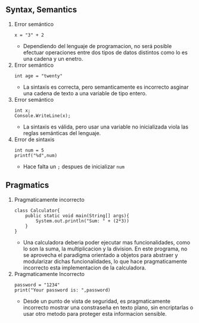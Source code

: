 ## Syntax, Semantics
1. Error semántico
    ```
    x = "3" + 2
    ```
    - Dependiendo del lenguaje de programacion, no será posible efectuar operaciones entre dos tipos de datos distintos como lo es una cadena y un enetro.
2. Error semántico
    ```
    int age = "twenty"
    ```
    - La sintaxis es correcta, pero semanticamente es incorrecto asginar una cadena de texto a una variable de tipo entero.
3. Error semántico
    ```
    int x;
    Console.WriteLine(x);
    ```
    - La sintaxis es válida, pero usar una variable no inicializada viola las reglas semánticas del lenguaje.
4. Error de sintaxis
    ```
    int num = 5
    printf("%d",num)
    ```
    - Hace falta un `;` despues de inicializar `num`
## Pragmatics
1. Pragmaticamente incorrecto
    ```
    class Calculator{
        public static void main(String[] args){
            System.out.println("Sum: " + (2*3))
        }
    }
    ```
    - Una calculadora deberia poder ejecutar mas funcionalidades, como lo son la suma, la multiplicacion y la division. En este programa, no se aprovecha el paradigma orientado a objetos para abstraer y modularizar dichas funcionalidades, lo que hace pragmaticamente incorrecto esta implementacion de la calculadora.
2. Pragmaticamente Incorrecto
    ```
    password = "1234"
    print("Your password is: ",password)
    ```
    - Desde un punto de vista de seguridad, es pragmaticamente incorrecto mostrar una constraseña en texto plano, sin encriptarlas o usar otro metodo para proteger esta informacion sensible.